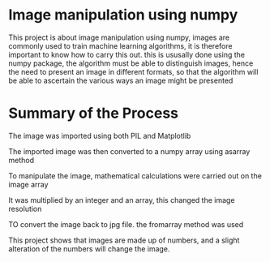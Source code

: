 # Image manipulation using numpy

This project is about image manipulation using numpy, images are commonly used to train machine learning algorithms, it is therefore important to know how to carry this out. this is ususally done using the numpy package, the algorithm must be able to distinguish images, hence the need to present an image in different formats, so that the algorithm will be able to ascertain the various ways an image might be presented



# Summary of the Process

The image was imported using both PIL and Matplotlib

The imported image was then converted to a numpy array using asarray method

To manipulate the image, mathematical calculations were carried out on the image array

It was multiplied by an integer and an array, this changed the image resolution

TO convert the image back to jpg file. the fromarray method was used

This project shows that images are made up of numbers, and a slight alteration of the numbers will change the image.

